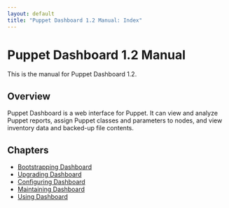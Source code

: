 ```yaml
---
layout: default
title: "Puppet Dashboard 1.2 Manual: Index"
---
```


Puppet Dashboard 1.2 Manual
=====

This is the manual for Puppet Dashboard 1.2.

Overview
--------

Puppet Dashboard is a web interface for Puppet. It can view and analyze Puppet reports, assign Puppet classes and parameters to nodes, and view inventory data and backed-up file contents. 

Chapters
--------

* [Bootstrapping Dashboard](./bootstrapping.html)
* [Upgrading Dashboard](./upgrading.html)
* [Configuring Dashboard](./configuring.html)
* [Maintaining Dashboard](./maintaining.html)
* [Using Dashboard](./using.html)
